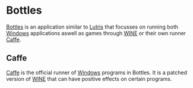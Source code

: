 # Bottles

[Bottles](https://usebottles.com/) is an application similar to
[Lutris](/wiki/games/lutris.md) that focusses on running both
[Windows](/wiki/windows.md) applications aswell as games through
[WINE](/wiki/linux/wine.md) or their own runner [Caffe](#caffe).

## Caffe

[Caffe](https://docs.usebottles.com/components/runners) is the official runner
of [Windows](/wiki/windows.md) programs in Bottles.
It is a patched version of [WINE](/wiki/linux/wine.md) that can have positive
effects on certain programs.
